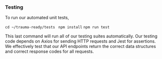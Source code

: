 ### Testing 

To run our automated unit tests, 

`` cd ~/trauma-ready/tests ``
`` npm install``
`` npm run test ``

This last command will run all of our testing suites automatically. Our testing code depends on 
Axios for sending HTTP requests and Jest for assertions. We effectively test that our API endpoints
return the correct data structures and correct response codes for all requests. 